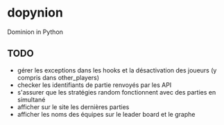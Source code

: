 # dopynion

Dominion in Python

## TODO

- gérer les exceptions dans les hooks et la désactivation des joueurs (y compris dans other_players)
- checker les identifiants de partie renvoyés par les API
- s'assurer que les stratégies random fonctionnent avec des parties en simultané
- afficher sur le site les dernières parties
- afficher les noms des équipes sur le leader board et le graphe
